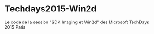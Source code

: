 # Techdays2015-Win2d
Le code de la session "SDK Imaging et Win2d" des Microsoft TechDays 2015 Paris 
